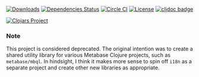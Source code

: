 [![Downloads](https://versions.deps.co/metabase/common/downloads.svg)](https://versions.deps.co/metabase/common)
[![Dependencies Status](https://versions.deps.co/metabase/common/status.svg)](https://versions.deps.co/metabase/common)
[![Circle CI](https://circleci.com/gh/metabase/common.svg?style=svg)](https://circleci.com/gh/metabase/common)
[![License](https://img.shields.io/badge/license-Eclipse%20Public%20License-blue.svg)](https://raw.githubusercontent.com/metabase/common/master/LICENSE)
[![cljdoc badge](https://cljdoc.org/badge/metabase/common)](https://cljdoc.org/d/metabase/common/CURRENT)

[![Clojars Project](https://clojars.org/metabase/common/latest-version.svg)](http://clojars.org/metabase/common)

### Note

This project is considered deprecated. The original intention was to create a shared utility library for various Metabase Clojure projects, such as `metabase/mbql`. In hindsight, I think it makes more sense to spin off `i18n` as a separate project and create other new libraries as appropriate.
